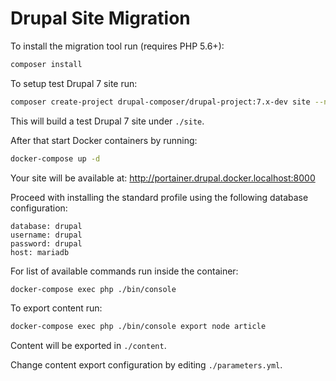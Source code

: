# Drupal Site Migration

To install the migration tool run (requires PHP 5.6+):

```bash
composer install
```

To setup test Drupal 7 site run:

```bash
composer create-project drupal-composer/drupal-project:7.x-dev site --no-interaction
```

This will build a test Drupal 7 site under `./site`.

After that start Docker containers by running:

```bash
docker-compose up -d
```

Your site will be available at: http://portainer.drupal.docker.localhost:8000

Proceed with installing the standard profile using the following database configuration:

```
database: drupal
username: drupal
password: drupal
host: mariadb
```

For list of available commands run inside the container:

```bash
docker-compose exec php ./bin/console
```

To export content run:

```bash
docker-compose exec php ./bin/console export node article
```

Content will be exported in `./content`.

Change content export configuration by editing `./parameters.yml`. 

